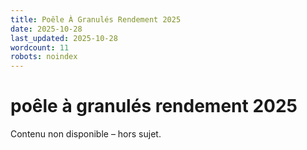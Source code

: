 ```yaml
---
title: Poêle À Granulés Rendement 2025
date: 2025-10-28
last_updated: 2025-10-28
wordcount: 11
robots: noindex
---
```


# poêle à granulés rendement 2025

Contenu non disponible – hors sujet.